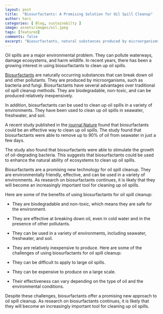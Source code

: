 ```yaml
---
layout: post
title:  "Biosurfactants: A Promising Solution for Oil Spill Cleanup"
author: hari
categories: [ Blog, sustainabilty ]
image: assets/images/oil.jpeg
tags: [featured]
comments: false
excerpt: "Biosurfactants, natural substances produced by microorganisms like bacteria and fungi, display several advantages over conventional methods. Being biodegradable and non-toxic, they present a safer option. Moreover, they are cost-effective and versatile, applicable in various environments such as seawater, freshwater, and soil."
---
```


Oil spills are a major environmental problem. They can pollute waterways, damage ecosystems, and harm wildlife. In recent years, there has been a growing interest in using biosurfactants to clean up oil spills.

[Biosurfactants](https://www.sciencedirect.com/topics/pharmacology-toxicology-and-pharmaceutical-science/biosurfactant) are naturally occurring substances that can break down oil and other pollutants. They are produced by microorganisms, such as bacteria and fungi. Biosurfactants have several advantages over traditional oil spill cleanup methods. They are biodegradable, non-toxic, and can be produced relatively inexpensively.

In addition, biosurfactants can be used to clean up oil spills in a variety of environments. They have been used to clean up oil spills in seawater, freshwater, and soil.

A recent study published in the [journal Nature](https://www.sciencedaily.com/releases/2023/07/230722004625.htm) found that biosurfactants could be an effective way to clean up oil spills. The study found that biosurfactants were able to remove up to 90% of oil from seawater in just a few days.

The study also found that biosurfactants were able to stimulate the growth of oil-degrading bacteria. This suggests that biosurfactants could be used to enhance the natural ability of ecosystems to clean up oil spills.

Biosurfactants are a promising new technology for oil spill cleanup. They are environmentally friendly, effective, and can be used in a variety of environments. As research on biosurfactants continues, it is likely that they will become an increasingly important tool for cleaning up oil spills.

Here are some of the benefits of using biosurfactants for oil spill cleanup:

- They are biodegradable and non-toxic, which means they are safe for the environment.
- They are effective at breaking down oil, even in cold water and in the presence of other pollutants.
- They can be used in a variety of environments, including seawater, freshwater, and soil.
- They are relatively inexpensive to produce.
Here are some of the challenges of using biosurfactants for oil spill cleanup:

- They can be difficult to apply to large oil spills.
- They can be expensive to produce on a large scale.
- Their effectiveness can vary depending on the type of oil and the environmental conditions.

Despite these challenges, biosurfactants offer a promising new approach to oil spill cleanup. As research on biosurfactants continues, it is likely that they will become an increasingly important tool for cleaning up oil spills.

